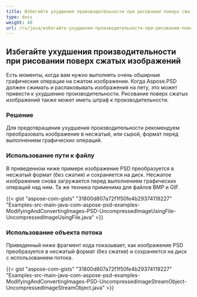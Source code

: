 ```yaml
---
title: Избегайте ухудшения производительности при рисовании поверх сжатых изображений
type: docs
weight: 40
url: /ru/java/избегайте-ухудшения-производительности-при-рисовании-поверх-сжатых-изображений/
---
```


## **Избегайте ухудшения производительности при рисовании поверх сжатых изображений**
Есть моменты, когда вам нужно выполнять очень обширные графические операции на сжатом изображении. Когда Aspose.PSD должен сжимать и распаковывать изображения на лету, это может привести к ухудшению производительности. Рисование поверх сжатых изображений также может иметь штраф к производительности.
### **Решение**
Для предотвращения ухудшения производительности рекомендуем преобразовать изображение в несжатый, или сырой, формат перед выполнением графических операций.
### **Использование пути к файлу**
В приведенном ниже примере изображение PSD преобразуется в несжатый формат (без сжатия) и сохраняется на диск. Несжатое изображение снова загружается перед выполнением графических операций над ним. Та же техника применима для файлов BMP и GIF.



{{< gist "aspose-com-gists" "31800d807a72f1f50fe4b29374119227" "Examples-src-main-java-com-aspose-psd-examples-ModifyingAndConvertingImages-PSD-UncompressedImageUsingFile-UncompressedImageUsingFile.java" >}}
### **Использование объекта потока**
Приведенный ниже фрагмент кода показывает, как изображение PSD преобразуется в несжатый формат (без сжатия) и сохраняется на диск с использованием потока.



{{< gist "aspose-com-gists" "31800d807a72f1f50fe4b29374119227" "Examples-src-main-java-com-aspose-psd-examples-ModifyingAndConvertingImages-PSD-UncompressedImageStreamObject-UncompressedImageStreamObject.java" >}}
